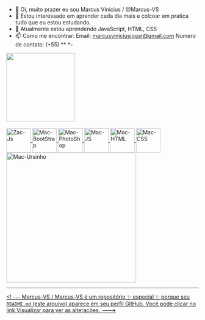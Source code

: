 - 👋 Oi, muito prazer eu sou Marcus Vinicius / @Marcus-VS
- 👀 Estou interessado em aprender cada dia mais e colcoar em pratica tudo que eu estou estudando.
- 🌱 Atualmente estou aprendendo JavaScript, HTML, CSS
- 📫 Como me encontrar:
Email: marcusviniciusjogar@gmail.com
Numero de contato: (+55) ** *****-****

<div>
  <a href="https://github.com/Marcus-VS">
  <img height="180em" src="https://github-readme-stats.vercel.app/api/top-langs/?username=Marcus-VSlayout=compact&langs_count=16&theme=dark"/>
    <div>
      <div style="display: inline_block"><br>
        <img align="center" alt="Zac-Js" height="64" width="64" src="https://icongr.am/devicon/nodejs-original.svg?size=97&color=currentColor">
        <img align="center" alt="Mac-BootStrap" height="64" width="64" src="https://icongr.am/devicon/bootstrap-plain-wordmark.svg?size=128&color=0011ff">
        <img align="center" alt="Mac-PhotoShop" height="64" width="64" src="https://icongr.am/devicon/photoshop-line.svg?size=128&color=0011ff">
        <img align="center" alt="Mac-JS" height="64" width="64" src="https://icongr.am/devicon/javascript-plain.svg?size=128&color=0011ff">
        <img align="center" alt="Mac-HTML" height="64" width="64" src="https://icongr.am/devicon/postgresql-original.svg?size=97&color=currentColor">
        <img align="center" alt="Mac-CSS" height="64" width="64" src="https://icongr.am/devicon/git-original.svg?size=978&color=currentColor">
      </div>
    <div>
        <img align="certer"  alt="Mac-Ursinho" src = "http://pa1.narvii.com/6877/55a7b517166e4a385fcb86a41fb5690b709a163er1-320-320_00.gif"   width = "340"   altura = "340">
      </div>
      <hr>

<! ---
Marcus-VS / Marcus-VS é um repositório ✨ especial ✨ porque seu `README.md` (este arquivo) aparece em seu perfil GitHub.
Você pode clicar no link Visualizar para ver as alterações.
--->
